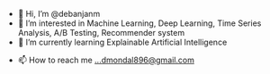 - 👋 Hi, I’m @debanjanm
- 👀 I’m interested in Machine Learning, Deep Learning, Time Series Analysis, A/B Testing, Recommender system
- 🌱 I’m currently learning Explainable Artificial Intelligence
<!---
- 💞️ I’m looking to collaborate on ...
--->
- 📫 How to reach me ...dmondal896@gmail.com

<!---
debanjanm/debanjanm is a ✨ special ✨ repository because its `README.md` (this file) appears on your GitHub profile.
You can click the Preview link to take a look at your changes.
--->
